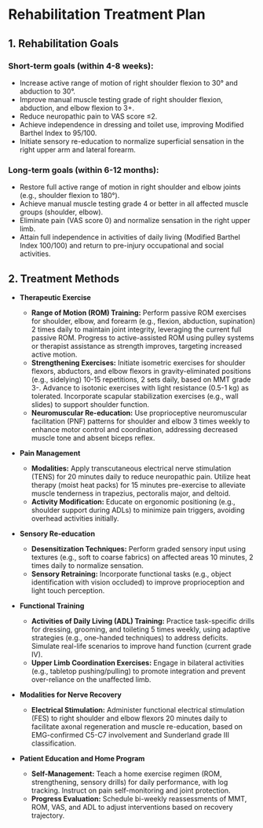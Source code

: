 # Rehabilitation Treatment Plan

## 1. Rehabilitation Goals
### Short-term goals (within 4-8 weeks):
- Increase active range of motion of right shoulder flexion to 30° and abduction to 30°.
- Improve manual muscle testing grade of right shoulder flexion, abduction, and elbow flexion to 3+.
- Reduce neuropathic pain to VAS score ≤2.
- Achieve independence in dressing and toilet use, improving Modified Barthel Index to 95/100.
- Initiate sensory re-education to normalize superficial sensation in the right upper arm and lateral forearm.

### Long-term goals (within 6-12 months):
- Restore full active range of motion in right shoulder and elbow joints (e.g., shoulder flexion to 180°).
- Achieve manual muscle testing grade 4 or better in all affected muscle groups (shoulder, elbow).
- Eliminate pain (VAS score 0) and normalize sensation in the right upper limb.
- Attain full independence in activities of daily living (Modified Barthel Index 100/100) and return to pre-injury occupational and social activities.

## 2. Treatment Methods
- **Therapeutic Exercise**  
  - **Range of Motion (ROM) Training:** Perform passive ROM exercises for shoulder, elbow, and forearm (e.g., flexion, abduction, supination) 2 times daily to maintain joint integrity, leveraging the current full passive ROM. Progress to active-assisted ROM using pulley systems or therapist assistance as strength improves, targeting increased active motion.  
  - **Strengthening Exercises:** Initiate isometric exercises for shoulder flexors, abductors, and elbow flexors in gravity-eliminated positions (e.g., sidelying) 10-15 repetitions, 2 sets daily, based on MMT grade 3-. Advance to isotonic exercises with light resistance (0.5-1 kg) as tolerated. Incorporate scapular stabilization exercises (e.g., wall slides) to support shoulder function.  
  - **Neuromuscular Re-education:** Use proprioceptive neuromuscular facilitation (PNF) patterns for shoulder and elbow 3 times weekly to enhance motor control and coordination, addressing decreased muscle tone and absent biceps reflex.  

- **Pain Management**  
  - **Modalities:** Apply transcutaneous electrical nerve stimulation (TENS) for 20 minutes daily to reduce neuropathic pain. Utilize heat therapy (moist heat packs) for 15 minutes pre-exercise to alleviate muscle tenderness in trapezius, pectoralis major, and deltoid.  
  - **Activity Modification:** Educate on ergonomic positioning (e.g., shoulder support during ADLs) to minimize pain triggers, avoiding overhead activities initially.  

- **Sensory Re-education**  
  - **Desensitization Techniques:** Perform graded sensory input using textures (e.g., soft to coarse fabrics) on affected areas 10 minutes, 2 times daily to normalize sensation.  
  - **Sensory Retraining:** Incorporate functional tasks (e.g., object identification with vision occluded) to improve proprioception and light touch perception.  

- **Functional Training**  
  - **Activities of Daily Living (ADL) Training:** Practice task-specific drills for dressing, grooming, and toileting 5 times weekly, using adaptive strategies (e.g., one-handed techniques) to address deficits. Simulate real-life scenarios to improve hand function (current grade IV).  
  - **Upper Limb Coordination Exercises:** Engage in bilateral activities (e.g., tabletop pushing/pulling) to promote integration and prevent over-reliance on the unaffected limb.  

- **Modalities for Nerve Recovery**  
  - **Electrical Stimulation:** Administer functional electrical stimulation (FES) to right shoulder and elbow flexors 20 minutes daily to facilitate axonal regeneration and muscle re-education, based on EMG-confirmed C5-C7 involvement and Sunderland grade III classification.  

- **Patient Education and Home Program**  
  - **Self-Management:** Teach a home exercise regimen (ROM, strengthening, sensory drills) for daily performance, with log tracking. Instruct on pain self-monitoring and joint protection.  
  - **Progress Evaluation:** Schedule bi-weekly reassessments of MMT, ROM, VAS, and ADL to adjust interventions based on recovery trajectory.